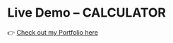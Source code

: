 #  Live Demo – CALCULATOR

👉 [Check out my Portfolio here](https://mamdipatlagowtham.github.io/CODSOFT-CALCULATOR/)
